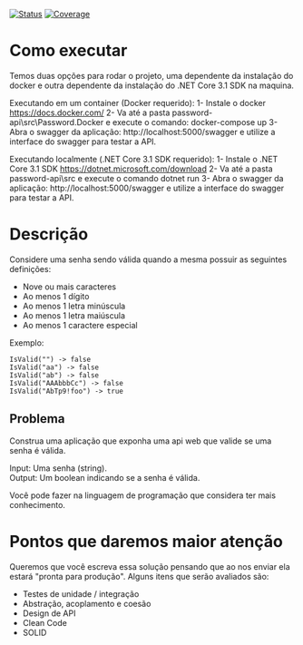 [![Status](https://github.com/tcfialho/password-backend-challenge/workflows/password-backend-challenge/badge.svg)](https://github.com/tcfialho/password-backend-challenge) [![Coverage](https://codecov.io/gh/tcfialho/password-backend-challenge/branch/master/graph/badge.svg)](https://codecov.io/gh/tcfialho/password-backend-challenge)


# Como executar
Temos duas opções para rodar o projeto, uma dependente da instalação do docker e outra dependente da instalação do .NET Core 3.1 SDK na maquina.

Executando em um container (Docker requerido):
1- Instale o docker https://docs.docker.com/
2- Va até a pasta password-api\src\Password.Docker e execute o comando:
   docker-compose up
3- Abra o swagger da aplicação: http://localhost:5000/swagger e utilize a interface do swagger para testar a API.

Executando localmente (.NET Core 3.1 SDK requerido):
1- Instale o .NET Core 3.1 SDK https://dotnet.microsoft.com/download
2- Va até a pasta password-api\src e execute o comando 
   dotnet run
3- Abra o swagger da aplicação: http://localhost:5000/swagger e utilize a interface do swagger para testar a API.

# Descrição
Considere uma senha sendo válida quando a mesma possuir as seguintes definições:
- Nove ou mais caracteres
- Ao menos 1 dígito
- Ao menos 1 letra minúscula
- Ao menos 1 letra maiúscula
- Ao menos 1 caractere especial

Exemplo:  
```
IsValid("") -> false  
IsValid("aa") -> false  
IsValid("ab") -> false  
IsValid("AAAbbbCc") -> false  
IsValid("AbTp9!foo") -> true  
```

## Problema
Construa uma aplicação que exponha uma api web que valide se uma senha é válida.

Input: Uma senha (string).  
Output: Um boolean indicando se a senha é válida.

Você pode fazer na linguagem de programação que considera ter mais conhecimento.

# Pontos que daremos maior atenção
Queremos que você escreva essa solução pensando que ao nos enviar ela estará "pronta para produção". Alguns itens que serão avaliados são:

- Testes de unidade / integração
- Abstração, acoplamento e coesão
- Design de API
- Clean Code
- SOLID